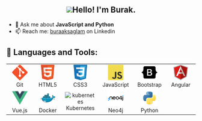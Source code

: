 <h2 align="center"><img src="https://media.giphy.com/media/hvRJCLFzcasrR4ia7z/giphy.gif" width="25px">Hello! I'm Burak.</h2>

- 💬 Ask me about **JavaScript and Python**
- 📫 Reach me: [buraaksaglam](https://www.linkedin.com/in/buraaksaglam/) on Linkedin

<h2 align="left" id="macropower-tech">🔨 Languages and Tools: </h2>

<p align="left">
 <table>
  <tr>
    <td align="center" width="96">
      <img src="https://raw.githubusercontent.com/devicons/devicon/master/icons/git/git-original.svg" alt="git" width="42" height="42" />
      <br>Git
    </td>
    <td align="center" width="96">
      <img src="https://raw.githubusercontent.com/devicons/devicon/master/icons/html5/html5-original.svg" alt="html5" width="42" height="42" />
      <br>HTML5
    </td>
    <td align="center" width="96">
      <img src="https://raw.githubusercontent.com/devicons/devicon/master/icons/css3/css3-original.svg" alt="css3" width="42" height="42" />
      <br>CSS3
    </td>
    <td align="center" width="96">
      <img src="https://raw.githubusercontent.com/devicons/devicon/master/icons/javascript/javascript-original.svg" alt="javascript" width="42" height="42" />
      <br>JavaScript
    </td>
    <td align="center" width="96">
      <img src="https://raw.githubusercontent.com/devicons/devicon/master/icons/bootstrap/bootstrap-plain.svg" alt="bootstrap" width="42" height="42" />
      <br>Bootstrap
    </td>
    <td align="center" width="96">
      <img src="https://raw.githubusercontent.com/devicons/devicon/master/icons/angularjs/angularjs-original.svg" alt="angular" width="42" height="42" />
      <br>Angular
    </td>
  </tr>
  <tr>
   <td align="center" width="96">
      <img src="https://raw.githubusercontent.com/devicons/devicon/master/icons/vuejs/vuejs-original.svg" alt="vue" width="42" height="42" />
      <br>Vue.js
    </td>
    <td align="center" width="96">
      <img src="https://raw.githubusercontent.com/devicons/devicon/master/icons/docker/docker-original.svg" alt="docker" width="42" height="42" />
      <br>Docker
    </td>
    <td align="center" width="96">
      <img src="https://www.vectorlogo.zone/logos/kubernetes/kubernetes-icon.svg" alt="kubernetes" width="42" height="42" />
      <br>Kubernetes
    </td>
    <td align="center" width="96"> 
      <img src="https://raw.githubusercontent.com/devicons/devicon/master/icons/neo4j/neo4j-original-wordmark.svg" alt="neo4j" width="42" height="42" />
      <br>Neo4j
    </td>
    <td align="center" width="96">
      <img src="https://raw.githubusercontent.com/devicons/devicon/master/icons/python/python-original.svg" alt="python" width="42" height="42" />
      <br>Python
    </td>
  </tr>
</table>
</p>

